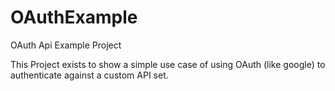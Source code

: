 OAuthExample
============

OAuth Api Example Project

This Project exists to show a simple use case of using OAuth (like google) to authenticate against a custom API set.
